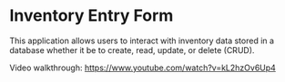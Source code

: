 # Inventory Entry Form
This application allows users to interact with inventory data stored in a database whether it be to create, read, update, or delete (CRUD).

Video walkthrough: https://www.youtube.com/watch?v=kL2hzOv6Up4
